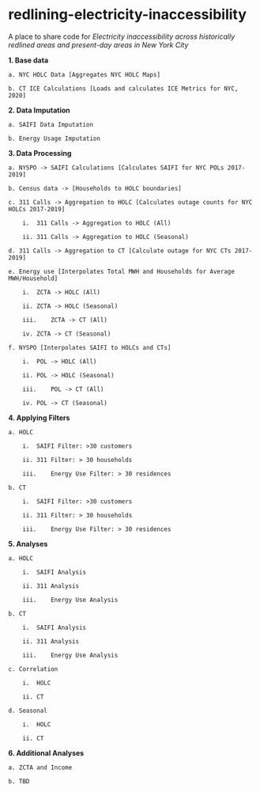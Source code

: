 # redlining-electricity-inaccessibility
A place to share code for _Electricity inaccessibility across historically redlined areas and present-day areas in New York City_

**1.	Base data**
   
	a. NYC HOLC Data [Aggregates NYC HOLC Maps]

	b. CT ICE Calculations [Loads and calculates ICE Metrics for NYC, 2020]
	
**2.	Data Imputation**

	a. SAIFI Data Imputation

	b. Energy Usage Imputation
 	
**3.	Data Processing**
   
	a. NYSPO -> SAIFI Calculations [Calculates SAIFI for NYC POLs 2017-2019]

 	b. Census data -> [Households to HOLC boundaries]

	c. 311 Calls -> Aggregation to HOLC [Calculates outage counts for NYC HOLCs 2017-2019]
	
    	i.	311 Calls -> Aggregation to HOLC (All)
		
    	ii.	311 Calls -> Aggregation to HOLC (Seasonal)
		
	d. 311 Calls -> Aggregation to CT [Calculate outage for NYC CTs 2017-2019]
   
	e. Energy use [Interpolates Total MWH and Households for Average MWH/Household]
	
    	i.	ZCTA -> HOLC (All)
		
    	ii.	ZCTA -> HOLC (Seasonal)
		
    	iii.	ZCTA -> CT (All)
		
    	iv.	ZCTA -> CT (Seasonal)
		
	f. NYSPO [Interpolates SAIFI to HOLCs and CTs]
	
    	i.	POL -> HOLC (All)
		
    	ii.	POL -> HOLC (Seasonal)
		
    	iii.	POL -> CT (All)
		
    	iv.	POL -> CT (Seasonal)
		
**4.	Applying Filters**
   
	a. HOLC
	
    	i.	SAIFI Filter: >30 customers 
		
    	ii.	311 Filter: > 30 households 
		
    	iii.	Energy Use Filter: > 30 residences
		
	b. CT
	
    	i.	SAIFI Filter: >30 customers 
		
    	ii.	311 Filter: > 30 households 
		
    	iii.	Energy Use Filter: > 30 residences
		
**5.	Analyses**
    
	a. HOLC
	
    	i.	SAIFI Analysis 
		
    	ii.	311 Analysis 
		
    	iii.	Energy Use Analysis 
		
	b. CT
	
    	i.	SAIFI Analysis 
		
    	ii.	311 Analysis 
		
    	iii.	Energy Use Analysis 
		
	c. Correlation
	
    	i.	HOLC 
		
    	ii.	CT 
		
	d. Seasonal
	
    	i.	HOLC 
		
    	ii.	CT
		
**6.	Additional Analyses**
   
	a. ZCTA and Income 
	
	b. TBD
